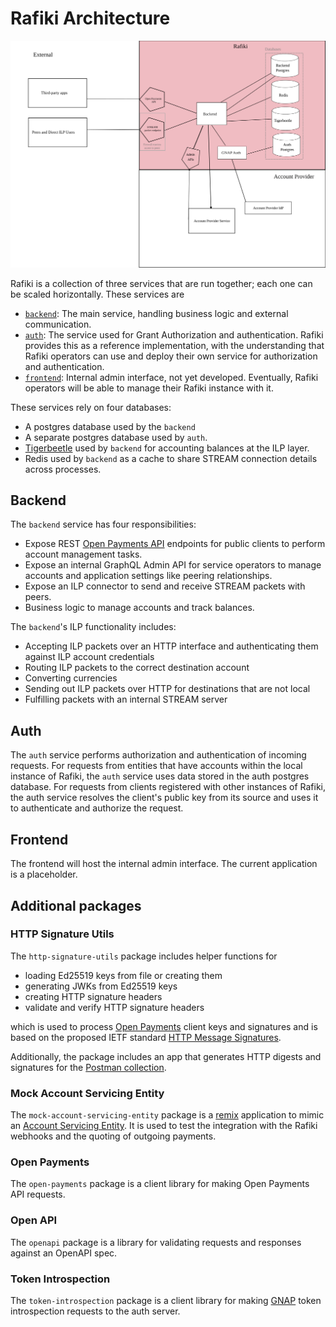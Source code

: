 # Rafiki Architecture

![Architecture diagram](./img/rafiki-architecture.svg)

Rafiki is a collection of three services that are run together; each one can be scaled horizontally. These services are

- [`backend`](../packages/backend): The main service, handling business logic and external communication.
- [`auth`](../packages/auth): The service used for Grant Authorization and authentication. Rafiki provides this as a reference implementation, with the understanding that Rafiki operators can use and deploy their own service for authorization and authentication.
- [`frontend`](../packages/frontend): Internal admin interface, not yet developed. Eventually, Rafiki operators will be able to manage their Rafiki instance with it.

These services rely on four databases:

- A postgres database used by the `backend`
- A separate postgres database used by `auth`.
- [Tigerbeetle](https://github.com/coilhq/tigerbeetle) used by `backend` for accounting balances at the ILP layer.
- Redis used by `backend` as a cache to share STREAM connection details across processes.

## Backend

The `backend` service has four responsibilities:

- Expose REST [Open Payments API](https://docs.openpayments.guide/reference) endpoints for public clients to perform account management tasks.
- Expose an internal GraphQL Admin API for service operators to manage accounts and application settings like peering relationships.
- Expose an ILP connector to send and receive STREAM packets with peers.
- Business logic to manage accounts and track balances.

The `backend`'s ILP functionality includes:

- Accepting ILP packets over an HTTP interface and authenticating them against ILP account credentials
- Routing ILP packets to the correct destination account
- Converting currencies
- Sending out ILP packets over HTTP for destinations that are not local
- Fulfilling packets with an internal STREAM server

## Auth

The `auth` service performs authorization and authentication of incoming requests. For requests from entities that have accounts within the local instance of Rafiki, the `auth` service uses data stored in the auth postgres database. For requests from clients registered with other instances of Rafiki, the auth service resolves the client's public key from its source and uses it to authenticate and authorize the request.

## Frontend

The frontend will host the internal admin interface. The current application is a placeholder.

## Additional packages

### HTTP Signature Utils

The `http-signature-utils` package includes helper functions for

- loading Ed25519 keys from file or creating them
- generating JWKs from Ed25519 keys
- creating HTTP signature headers
- validate and verify HTTP signature headers

which is used to process [Open Payments](./glossary.md#open-payments) client keys and signatures and is based on the proposed IETF standard [HTTP Message Signatures](https://datatracker.ietf.org/doc/draft-ietf-httpbis-message-signatures/).

Additionally, the package includes an app that generates HTTP digests and signatures for the [Postman collection](https://www.postman.com/interledger/workspace/interledger/overview).

### Mock Account Servicing Entity

The `mock-account-servicing-entity` package is a [remix](https://remix.run/) application to mimic an [Account Servicing Entity](./glossary.md#account-servicing-entity). It is used to test the integration with the Rafiki webhooks and the quoting of outgoing payments.

### Open Payments

The `open-payments` package is a client library for making Open Payments API requests.

### Open API

The `openapi` package is a library for validating requests and responses against an OpenAPI spec.

### Token Introspection

The `token-introspection` package is a client library for making [GNAP](./glossary.md#grant-negotiation-authorization-protocol) token introspection requests to the auth server.
